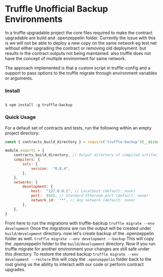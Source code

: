 
# Truffle Unofficial Backup Environments

In a truffle upgradable project the core files required to make the contract upgradable are build and .openzeppelin folder. Currently the issue with this is we will not be able to deploy a new copy on the same network eg test net without either upgrading the contract or removing old deployment. but results in the contract outputs not being maintained. also truffle does not have the concept of multiple environment for same network. 

The approach implemented is that a custom script in truffle-config and a support to pass options to the truffle migrate through environment variables or arguments. 

### Install

  

```

$ npm install -g truffle-backup

```

### Quick Usage

  

For a default set of contracts and tests, run the following within an empty project directory:
  

```js
const { contracts_build_directory } = require('truffle-backup')(__dirname) // pass the base directory of project;

module.exports = {
	contracts_build_directory, // Output directory of compiled artifacts and outputs 
	compilers: {
		solc: {
			version:  "0.8.4",
		},
	},
	networks: {
		development: {
			host:  "127.0.0.1", // Localhost (default: none)
			port:  8545, // Standard Ethereum port (default: none)
			network_id:  "*", // Any network (default: none)
		},
	},
}
```

From here to run the migrations with truffle-backup
`truffle migrate --env development`
Once the migrations are run the output will be created under `build/development` directory.
now let's create backup of the .openzeppelin folder as well. 
`truffle migrate --env development --backup`
This will copy the .openzeppelin folder to the `build/development` directory.
Now if you run truffle migrate for another environment your changes are still safe under this directory. 
To restore the stored backup 
`truffle migrate --env development --restore`
this will copy the `.openzeppelin` folder back to the root giving us the ability to interact with our code or perform contract upgrades. 